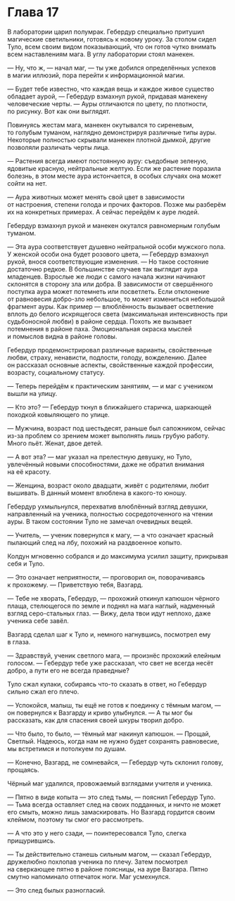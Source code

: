# Глава 17

В лаборатории царил полумрак. Гебердур специально притушил магические светильники, готовясь к новому уроку. За столом сидел Туло, всем своим видом показывающий, что он готов чутко внимать всем наставлениям мага. В углу лаборатории стоял манекен.

— Ну, что ж, — начал маг, — ты уже добился определённых успехов в магии иллюзий, пора перейти к информационной магии.

— Будет тебе известно, что каждая вещь и каждое живое существо обладает аурой, — Гебердур взмахнул рукой, придавая манекену человеческие черты. — Ауры отличаются по цвету, по плотности, по рисунку. Вот как они выглядят.

Повинуясь жестам мага, манекен окутывался то сиреневым, то голубым туманом, наглядно демонстрируя различные типы ауры. Некоторые полностью скрывали манекен плотной дымкой, другие позволяли различать черты лица.

— Растения всегда имеют постоянную ауру: съедобные зеленую, ядовитые красную, нейтральные желтую. Если же растение поразила болезнь, в этом месте аура истончается, в особых случаях она может сойти на нет.

— Аура животных может менять свой цвет в зависимости от настроения, степени голода и прочих факторов. Позже мы разберём их на конкретных примерах. А сейчас перейдём к ауре людей.

Гебердур взмахнул рукой и манекен окутался равномерным голубым туманом.

— Эта аура соответствует душевно нейтральной особи мужского пола. У женской особи она будет розового цвета, — Гебердур взмахнул рукой, внося соответствующие изменения. — Но такое состояние достаточно редкое. В большинстве случаев так выглядит аура младенцев. Взрослые же люди с самого начала жизни начинают склонятся в сторону зла или добра. В зависимости от свершённого поступка аура может потемнеть или посветлеть. Если отклонение от равновесия добро-зло небольшое, то может измениться небольшой фрагмент ауры. Как пример — влюблённость вызывает осветление вплоть до белого искрящегося света (максимальная интенсивность при судьбоносной любви) в районе сердца. Похоть же вызывает потемнения в районе паха. Эмоциональная окраска мыслей и помыслов видна в районе головы.

Гебердур продемонстрировал различные варианты, свойственные любви, страху, ненависти, подлости, голоду, вожделению. Далее он рассказал основные аспекты, свойственные каждой профессии, возрасту, социальному статусу.

— Теперь перейдём к практическим занятиям, — и маг с учеником вышли на улицу.

— Кто это? — Гебердур ткнул в ближайшего старичка, шаркающей походкой ковыляющего по улице.

— Мужчина, возраст под шестьдесят, раньше был сапожником, сейчас из-за проблем со зрением может выполнять лишь грубую работу. Много пьёт. Женат, двое детей.

— А вот эта? — маг указал на прелестную девушку, но Туло, увлечённый новыми способностями, даже не обратил внимания на её красоту.

— Женщина, возраст около двадцати, живёт с родителями, любит вышивать. В данный момент влюблена в какого-то юношу.

Гебердур ухмыльнулся, перехватив влюблённый взгляд девушки, направленный на ученика, полностью сосредоточенного на чтении ауры. В таком состоянии Туло не замечал очевидных вещей.

— Учитель, — ученик повернулся к магу, — а что означает красный пылающий след на лбу, похожий на раздвоенное копыто.

Колдун мгновенно собрался и до максимума усилил защиту, прикрывая себя и Туло.

— Это означает неприятности, — проговорил он, поворачиваясь к прохожему. — Приветствую тебя, Вазгард.

— Тебе не хворать, Гебердур, — прохожий откинул капюшон чёрного плаща, стелющегося по земле и поднял на мага наглый, надменный взгляд серо-стальных глаз. — Вижу, дела твои идут неплохо, даже ученика себе завёл.

Вазгард сделал шаг к Туло и, немного нагнувшись, посмотрел ему в глаза.

— Здравствуй, ученик светлого мага, — произнёс прохожий елейным голосом. — Гебердур тебе уже рассказал, что свет не всегда несёт добро, а пути его не всегда праведные?

Туло сжал кулаки, собираясь что-то сказать в ответ, но Гебердур сильно сжал его плечо.

— Успокойся, малыш, ты ещё не готов к поединку с тёмным магом, — он повернулся к Вазгарду и криво улыбнулся. — А ты мог бы рассказать, как для спасения своей шкуры творил добро.

— Что было, то было, — тёмный маг накинул капюшон. — Прощай, Светлый. Надеюсь, когда нам не нужно будет сохранять равновесие, мы встретимся и потолкуем по душам.

— Конечно, Вазгард, не сомневайся, — Гебердур чуть склонил голову, прощаясь.

Чёрный маг удалился, провожаемый взглядами учителя и ученика.

— Пятно в виде копыта — это след тьмы, — пояснил Гебердур Туло. — Тьма всегда оставляет след на своих подданных, и ничто не может его смыть, можно лишь замаскировать. Но Вазгард гордится своим клеймом, поэтому ты смог его рассмотреть.

— А что это у него сзади, — поинтересовался Туло, слегка прищурившись.

— Ты действительно станешь сильным магом, — сказал Гебердур, дружелюбно похлопав ученика по плечу. Затем посмотрел на сверкающее пятно в районе поясницы, на ауре Вазгара. Пятно смутно напоминало отпечаток ноги. Маг усмехнулся.

— Это след былых разногласий.


